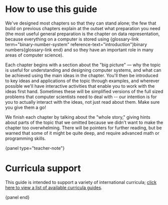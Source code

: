 # How to use this guide

We've designed most chapters so that they can stand alone; the few that build on previous chapters explain at the outset what preparation you need (the most useful general preparation is the chapter on data representation, because everything on a computer is stored using {glossary-link term="binary-number-system" reference-text="introduction"}binary numbers{glossary-link end} and so they have an important role in many areas of computer science).

Each chapter begins with a section about the "big picture" — why the topic is useful for understanding and designing computer systems, and what can be achieved using the main ideas in the chapter.
You'll then be introduced to key ideas and applications of the topic through examples, and wherever possible we'll have interactive activities that enable you to work with the ideas first hand.
Sometimes these will be simplified versions of the full sized problems that computer scientists need to deal with -- our intention is for you to actually interact with the ideas, not just read about them. Make sure you give them a go!

We finish each chapter by talking about the "whole story," giving hints about parts of the topic that we omitted because we didn't want to make the chapter too overwhelming.
There will be pointers for further reading, but be warned that some of it might be quite deep, and require advanced math or programming skills.

{panel type="teacher-note"}

# Curricula support

This guide is intended to support a variety of international curricula; [click here to view a list of available curricula guides]('appendices:appendix' 'curriculum-guides').

{panel end}

